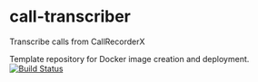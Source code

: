 # call-transcriber
Transcribe calls from CallRecorderX

Template repository for Docker image creation and deployment.
[![Build Status](https://jenkins.cronocide.net/buildStatus/icon?job=git.cronocide.net%2Fcall-transcriber%2Fmaster&subject=Jenkins%20Build)](https://jenkins.cronocide.net/job/git.cronocide.net/job/call-transcriber/job/master/)
